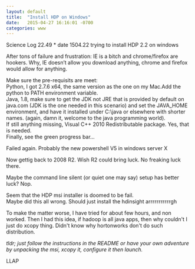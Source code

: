 ```yaml
---
layout: default
title:  "Install HDP on Windows"
date:   2015-04-27 16:16:01 -0700
categories: www
---
```

Science Log 22.49 * date 1504.22 trying to install HDP 2.2 on windows

After tons of failure and frustration: IE is a bitch and chrome/firefox are hookers. Why, IE doesn’t allow you download anything, chrome and firefox would allow for anything.  

Make sure the pre-requisits are meet:   
Python, I got 2.7.6 x64, the same version as the one on my Mac.Add the python to PATH environment variable.  
Java, 1.8, make sure to get the JDK not JRE that is provided by default on java.com (JDK is the one needed in this scenario) and set the JAVA_HOME environment, and have it installed under C:\java or elsewhere with shorter names. (again, damn it, welcome to the java programming world).  
If still anything missing, Visual C++ 2010 Redistributable package. Yes, that is needed.  
Finally, see the green progress bar…  
  
Failed again. Probably the new powershell V5 in windows server X  
  
Now gettig back to 2008 R2. Wish R2 could bring luck. No freaking luck there.   
  
Maybe the command line silent (or quiet one may say) setup has better luck? Nop.   
  
Seem that the HDP msi installer is doomed to be fail.   
Maybe did this all wrong. Should just install the hdinsight arrrrrrrrrrrgh  
  
To make the matter worse, I have tried for about few hours, and non worked. Then I had this idea, if hadoop is all java apps, then why couldn't I just do xcopy thing. Didn't know why hortonworks don't do such distribution.  
  
  
*tldr; just follow the instructions in the README or have your own adventure by unpacking the msi, xcopy it, configure it then launch.*  

LLAP

